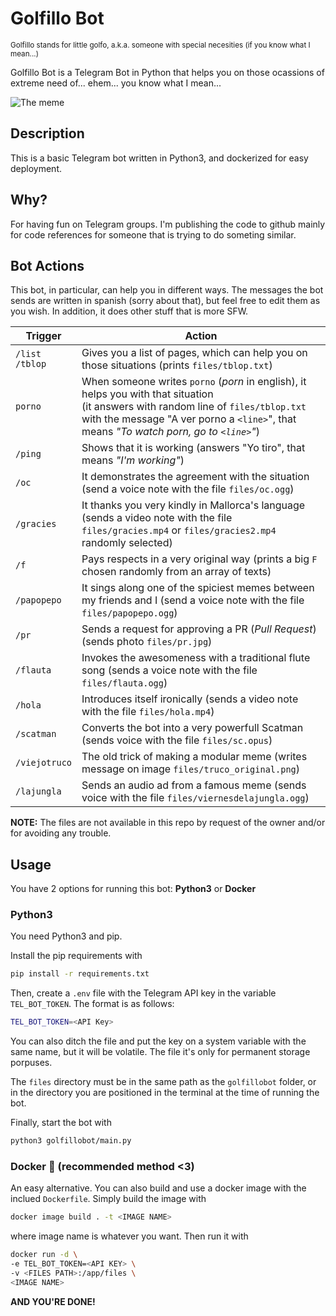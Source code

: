 # **Golfillo Bot**

<small>Golfillo stands for little golfo, a.k.a. someone with special necesities (if you know what I mean...)</small>

Golfillo Bot is a Telegram Bot in Python that helps you on those ocassions of extreme need of... ehem... you know what I mean...

![The meme](https://i.imgur.com/V9IoYcym.png)

## **Description**

This is a basic Telegram bot written in Python3, and dockerized for easy deployment.

## **Why?**

For having fun on Telegram groups. I'm publishing the code to github mainly for code references for someone that is trying to do someting similar.

## **Bot Actions**

This bot, in particular, can help you in different ways. The messages the bot sends are written in spanish (sorry about that), but feel free to edit them as you wish. In addition, it does other stuff that is more SFW.

|Trigger|Action|
|--|--|
|`/list`<br>`/tblop`|Gives you a list of pages, which can help you on those situations (prints `files/tblop.txt`)|
|`porno`|When someone writes `porno` (_porn_ in english), it helps you with that situation<br>(it answers with random line of `files/tblop.txt` with the message "A ver porno a `<line>`", that means _"To watch porn, go to `<line>`"_)|
|`/ping`|Shows that it is working (answers "Yo tiro", that means _"I'm working"_)|
|`/oc`|It demonstrates the agreement with the situation (send a voice note with the file `files/oc.ogg`)|
|`/gracies`|It thanks you very kindly in Mallorca's language (sends a video note with the file `files/gracies.mp4` or `files/gracies2.mp4` randomly selected)|
|`/f`|Pays respects in a very original way (prints a big `F` chosen randomly from an array of texts)|
|`/papopepo`|It sings along one of the spiciest memes between my friends and I (send a voice note with the file `files/papopepo.ogg`)|
|`/pr`|Sends a request for approving a PR (_Pull Request_) (sends photo `files/pr.jpg`)|
|`/flauta`|Invokes the awesomeness with a traditional flute song (sends a voice note with the file `files/flauta.ogg`)|
|`/hola`|Introduces itself ironically (sends a video note with the file `files/hola.mp4`)|
|`/scatman`|Converts the bot into a very powerfull Scatman (sends voice with the file `files/sc.opus`)|
|`/viejotruco`|The old trick of making a modular meme (writes message on image `files/truco_original.png`)|
|`/lajungla`|Sends an audio ad from a famous meme (sends voice with the file `files/viernesdelajungla.ogg`)|

**NOTE:** The files are not available in this repo by request of the owner and/or for avoiding any trouble.

## **Usage**

You have 2 options for running this bot: **Python3** or **Docker**

### **Python3**

You need Python3 and pip.

Install the pip requirements with

```bash
pip install -r requirements.txt
```

Then, create a `.env` file with the Telegram API key in the variable `TEL_BOT_TOKEN`. The format is as follows:

```bash
TEL_BOT_TOKEN=<API Key>
```

You can also ditch the file and put the key on a system variable with the same name, but it will be volatile. The file it's only for permanent storage porpuses.

The `files` directory must be in the same path as the `golfillobot` folder, or in the directory you are positioned in the terminal at the time of running the bot.

Finally, start the bot with

```bash
python3 golfillobot/main.py
```

### **Docker** 🐋 (recommended method <3)

An easy alternative. You can also build and use a docker image with the inclued `Dockerfile`. Simply build the image with

```bash
docker image build . -t <IMAGE NAME>
```

where image name is whatever you want. Then run it with

```bash
docker run -d \
-e TEL_BOT_TOKEN=<API KEY> \
-v <FILES PATH>:/app/files \
<IMAGE NAME>
```

**AND YOU'RE DONE!**
